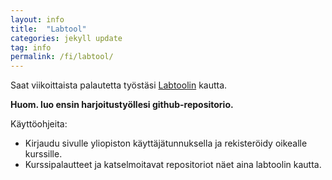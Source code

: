 ```yaml
---
layout: info
title:  "Labtool"
categories: jekyll update
tag: info
permalink: /fi/labtool/
---
```


Saat viikoittaista palautetta työstäsi [Labtoolin](https://study.cs.helsinki.fi/labtool/) kautta.

**Huom. luo ensin harjoitustyöllesi github-repositorio.**

Käyttöohjeita:

* Kirjaudu sivulle yliopiston käyttäjätunnuksella ja rekisteröidy oikealle kurssille.
* Kurssipalautteet ja katselmoitavat repositoriot näet aina labtoolin kautta.
